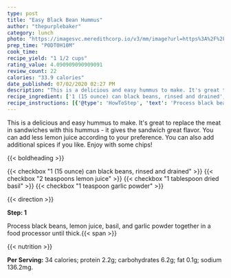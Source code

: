 ```yaml
---
type: post
title: "Easy Black Bean Hummus"
author: "thepurplebaker"
category: lunch
photo: "https://imagesvc.meredithcorp.io/v3/mm/image?url=https%3A%2F%2Fimages.media-allrecipes.com%2Fuserphotos%2F871813.jpg"
prep_time: "P0DT0H10M"
cook_time: 
recipe_yield: "1 1/2 cups"
rating_value: 4.090909090909091
review_count: 22
calories: "33.9 calories"
date_published: 07/02/2020 02:27 PM
description: "This is a delicious and easy hummus to make. It's great to replace the meat in sandwiches with this hummus - it gives the sandwich great flavor. You can add less lemon juice according to your preference. You can also add additional spices if you like. Enjoy with some chips!"
recipe_ingredient: ['1 (15 ounce) can black beans, rinsed and drained', '2 teaspoons lemon juice', '1 tablespoon dried basil', '1 teaspoon garlic powder']
recipe_instructions: [{'@type': 'HowToStep', 'text': 'Process black beans, lemon juice, basil, and garlic powder together in a food processor until thick.\n'}]
---
```


This is a delicious and easy hummus to make. It's great to replace the meat in sandwiches with this hummus - it gives the sandwich great flavor. You can add less lemon juice according to your preference. You can also add additional spices if you like. Enjoy with some chips! 

{{< boldheading >}}

{{< checkbox "1 (15 ounce) can black beans, rinsed and drained" >}}
{{< checkbox "2 teaspoons lemon juice" >}}
{{< checkbox "1 tablespoon dried basil" >}}
{{< checkbox "1 teaspoon garlic powder" >}}


{{< direction >}}

**Step: 1**

Process black beans, lemon juice, basil, and garlic powder together in a food processor until thick.{{< span >}}

{{< nutrition >}}

**Per Serving:** 34 calories; protein 2.2g; carbohydrates 6.2g; fat 0.1g; sodium 136.2mg.